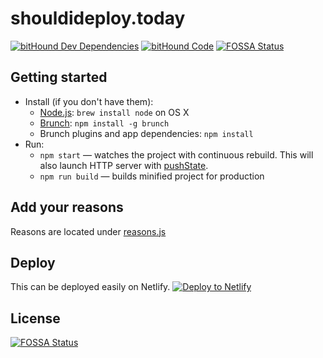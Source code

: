 # shouldideploy.today

[![bitHound Dev Dependencies](https://www.bithound.io/github/baires/shouldideploy/badges/devDependencies.svg)](https://www.bithound.io/github/baires/shouldideploy/master/dependencies/npm) [![bitHound Code](https://www.bithound.io/github/baires/shouldideploy/badges/code.svg)](https://www.bithound.io/github/baires/shouldideploy)
[![FOSSA Status](https://app.fossa.io/api/projects/git%2Bhttps%3A%2F%2Fgithub.com%2Fbaires%2Fshouldideploy.svg?type=shield)](https://app.fossa.io/projects/git%2Bhttps%3A%2F%2Fgithub.com%2Fbaires%2Fshouldideploy?ref=badge_shield)

## Getting started

* Install (if you don't have them):
    * [Node.js](http://nodejs.org): `brew install node` on OS X
    * [Brunch](http://brunch.io): `npm install -g brunch`
    * Brunch plugins and app dependencies: `npm install`
* Run:
    * `npm start` — watches the project with continuous rebuild. This will also launch HTTP server with [pushState](https://developer.mozilla.org/en-US/docs/Web/Guide/API/DOM/Manipulating_the_browser_history).
    * `npm run build` — builds minified project for production

## Add your reasons

Reasons are located under [reasons.js](https://github.com/baires/shouldideploy/tree/master/app/reasons.js)

## Deploy
This can be deployed easily on Netlify.
[![Deploy to Netlify](https://www.netlify.com/img/deploy/button.svg)](https://app.netlify.com/start/deploy?repository=https://github.com/baires/shouldideploy/)


## License
[![FOSSA Status](https://app.fossa.io/api/projects/git%2Bhttps%3A%2F%2Fgithub.com%2Fbaires%2Fshouldideploy.svg?type=large)](https://app.fossa.io/projects/git%2Bhttps%3A%2F%2Fgithub.com%2Fbaires%2Fshouldideploy?ref=badge_large)